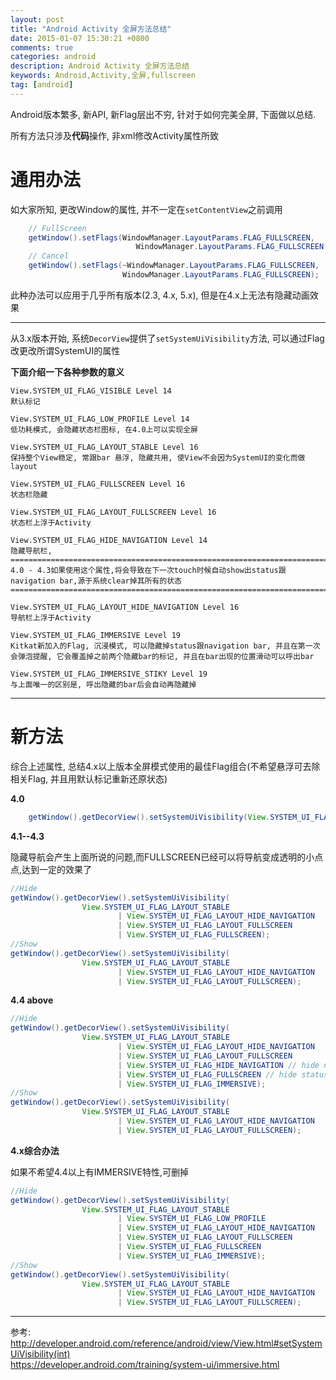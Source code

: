 ```yaml
---
layout: post
title: "Android Activity 全屏方法总结"
date: 2015-01-07 15:30:21 +0800
comments: true
categories: android
description: Android Activity 全屏方法总结
keywords: Android,Activity,全屏,fullscreen
tag: [android]
---
```

Android版本繁多, 新API, 新Flag层出不穷, 针对于如何完美全屏, 下面做以总结.

所有方法只涉及**代码**操作, 非xml修改Activity属性所致

<!--more-->

# 通用办法

如大家所知, 更改Window的属性, 并不一定在`setContentView`之前调用

```Java
    // FullScreen
    getWindow().setFlags(WindowManager.LayoutParams.FLAG_FULLSCREEN,
                            WindowManager.LayoutParams.FLAG_FULLSCREEN);
    // Cancel
    getWindow().setFlags(~WindowManager.LayoutParams.FLAG_FULLSCREEN,
                         WindowManager.LayoutParams.FLAG_FULLSCREEN);                           
```

此种办法可以应用于几乎所有版本(2.3, 4.x, 5.x), 但是在4.x上无法有隐藏动画效果

----------

从3.x版本开始, 系统`DecorView`提供了`setSystemUiVisibility`方法, 可以通过Flag改更改所谓SystemUI的属性

**下面介绍一下各种参数的意义**

    View.SYSTEM_UI_FLAG_VISIBLE Level 14  
    默认标记

    View.SYSTEM_UI_FLAG_LOW_PROFILE Level 14  
    低功耗模式, 会隐藏状态栏图标, 在4.0上可以实现全屏

    View.SYSTEM_UI_FLAG_LAYOUT_STABLE Level 16  
    保持整个View稳定, 常跟bar 悬浮, 隐藏共用, 使View不会因为SystemUI的变化而做layout

    View.SYSTEM_UI_FLAG_FULLSCREEN Level 16  
    状态栏隐藏

    View.SYSTEM_UI_FLAG_LAYOUT_FULLSCREEN Level 16  
    状态栏上浮于Activity

    View.SYSTEM_UI_FLAG_HIDE_NAVIGATION Level 14  
    隐藏导航栏, 
    =========================================================================
    4.0 - 4.3如果使用这个属性,将会导致在下一次touch时候自动show出status跟navigation bar,源于系统clear掉其所有的状态
    =========================================================================

    View.SYSTEM_UI_FLAG_LAYOUT_HIDE_NAVIGATION Level 16  
    导航栏上浮于Activity

    View.SYSTEM_UI_FLAG_IMMERSIVE Level 19  
    Kitkat新加入的Flag, 沉浸模式, 可以隐藏掉status跟navigation bar, 并且在第一次会弹泡提醒, 它会覆盖掉之前两个隐藏bar的标记, 并且在bar出现的位置滑动可以呼出bar

    View.SYSTEM_UI_FLAG_IMMERSIVE_STIKY Level 19  
    与上面唯一的区别是, 呼出隐藏的bar后会自动再隐藏掉

-------------
# 新方法

综合上述属性, 总结4.x以上版本全屏模式使用的最佳Flag组合(不希望悬浮可去除相关Flag, 并且用默认标记重新还原状态)

**4.0**
```Java
    getWindow().getDecorView().setSystemUiVisibility(View.SYSTEM_UI_FLAG_LOW_PROFILE);
```

**4.1--4.3**  

隐藏导航会产生上面所说的问题,而FULLSCREEN已经可以将导航变成透明的小点点,达到一定的效果了

```Java
//Hide
getWindow().getDecorView().setSystemUiVisibility(
                View.SYSTEM_UI_FLAG_LAYOUT_STABLE
                        | View.SYSTEM_UI_FLAG_LAYOUT_HIDE_NAVIGATION
                        | View.SYSTEM_UI_FLAG_LAYOUT_FULLSCREEN
                        | View.SYSTEM_UI_FLAG_FULLSCREEN);
//Show
getWindow().getDecorView().setSystemUiVisibility(
                View.SYSTEM_UI_FLAG_LAYOUT_STABLE
                        | View.SYSTEM_UI_FLAG_LAYOUT_HIDE_NAVIGATION
                        | View.SYSTEM_UI_FLAG_LAYOUT_FULLSCREEN);
```

**4.4 above**  
```Java
//Hide
getWindow().getDecorView().setSystemUiVisibility(
                View.SYSTEM_UI_FLAG_LAYOUT_STABLE
                        | View.SYSTEM_UI_FLAG_LAYOUT_HIDE_NAVIGATION
                        | View.SYSTEM_UI_FLAG_LAYOUT_FULLSCREEN
                        | View.SYSTEM_UI_FLAG_HIDE_NAVIGATION // hide nav bar
                        | View.SYSTEM_UI_FLAG_FULLSCREEN // hide status bar
                        | View.SYSTEM_UI_FLAG_IMMERSIVE);
//Show
getWindow().getDecorView().setSystemUiVisibility(
                View.SYSTEM_UI_FLAG_LAYOUT_STABLE
                        | View.SYSTEM_UI_FLAG_LAYOUT_HIDE_NAVIGATION
                        | View.SYSTEM_UI_FLAG_LAYOUT_FULLSCREEN);
```

**4.x综合办法**  

如果不希望4.4以上有IMMERSIVE特性,可删掉  

```Java
//Hide
getWindow().getDecorView().setSystemUiVisibility(
                View.SYSTEM_UI_FLAG_LAYOUT_STABLE
                        | View.SYSTEM_UI_FLAG_LOW_PROFILE
                        | View.SYSTEM_UI_FLAG_LAYOUT_HIDE_NAVIGATION
                        | View.SYSTEM_UI_FLAG_LAYOUT_FULLSCREEN
                        | View.SYSTEM_UI_FLAG_FULLSCREEN
                        | View.SYSTEM_UI_FLAG_IMMERSIVE);
//Show
getWindow().getDecorView().setSystemUiVisibility(
                View.SYSTEM_UI_FLAG_LAYOUT_STABLE
                        | View.SYSTEM_UI_FLAG_LAYOUT_HIDE_NAVIGATION
                        | View.SYSTEM_UI_FLAG_LAYOUT_FULLSCREEN);
```
-----------

  参考: 
    http://developer.android.com/reference/android/view/View.html#setSystemUiVisibility(int)  
    https://developer.android.com/training/system-ui/immersive.html